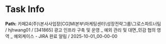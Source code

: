 # Task Info

**Path:** 카페24(주)\본사사업장\[CG]MI본부\마케팅센터\성장전략그룹\그로스파트너팀 / hjhwang01 / [341865] 광고 인프라 구축 및 운영 _ 예외 관리 및 대면_민감 협의 영역 _ 예외케이스 - JIRA 완료 알림 / 2025-10-01_00-00-00

